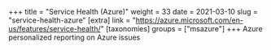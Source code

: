 +++
title = "Service Health (Azure)"
weight = 33
date = 2021-03-10
slug = "service-health-azure"
[extra]
link = "https://azure.microsoft.com/en-us/features/service-health/"
[taxonomies]
groups = ["msazure"]
+++
Azure personalized reporting on Azure issues

